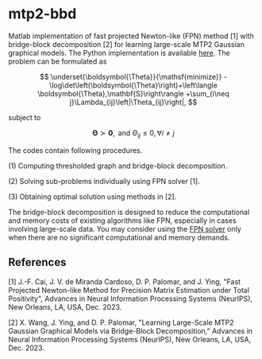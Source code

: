 # mtp2-bbd
Matlab implementation of fast projected Newton-like (FPN) method [1] with bridge-block decomposition [2] for learning large-scale MTP2 Gaussian graphical models. The Python implementation is available [here](https://github.com/jxying/mtp2-bbd-Pypkg). The problem can be formulated as

$$
\underset{\boldsymbol{\Theta}}{\mathsf{minimize}}  -\log\det\left(\boldsymbol{\Theta}\right)+\left\langle \boldsymbol{\Theta},\mathbf{S}\right\rangle +\sum_{i\neq j}\Lambda_{ij}\left|\Theta_{ij}\right|, 
$$

subject to  

$$ 
	\boldsymbol{\Theta}\succ\mathbf{0}, \text{ and } \Theta_{ij}\leq0,\forall i\neq j
$$ 

The codes contain following procedures.

(1) Computing thresholded graph and bridge-block decomposition.

(2) Solving sub-problems individually using FPN solver [1].

(3) Obtaining optimal solution using methods in [2].

The bridge-block decomposition is designed to reduce the computational and memory costs of existing algorithms like FPN, especially in cases involving large-scale data. You may consider using the [FPN solver](https://github.com/jxying/mtp2) only when there are no significant computational and memory demands.

 
## References

[1] J.-F. Cai, J. V. de Miranda Cardoso, D. P. Palomar, and J. Ying, "Fast Projected Newton-like Method for Precision Matrix Estimation under Total Positivity", Advances in Neural Information Processing Systems (NeurIPS), New Orleans, LA, USA, Dec. 2023.

[2] X. Wang, J. Ying, and D. P. Palomar, "Learning Large-Scale MTP2 Gaussian Graphical Models via Bridge-Block Decomposition," Advances in Neural Information Processing Systems (NeurIPS), New Orleans, LA, USA, Dec. 2023.







